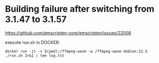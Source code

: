 # Building failure after switching from 3.1.47 to 3.1.57

https://github.com/emscripten-core/emscripten/issues/22008

execute run.sh in DOCKER:

```
docker run -it -v $(pwd):/ffmpeg-wasm -w /ffmpeg-wasm debian:12.5
./run.sh 2>&1 | tee log.txt
```